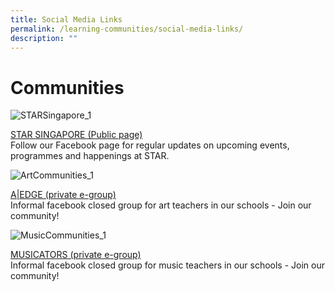 ```yaml
---
title: Social Media Links
permalink: /learning-communities/social-media-links/
description: ""
---
```

# Communities

![STARSingapore_1](https://academyofsingaporeteachers.moe.edu.sg/images/librariesprovider4/default-album/starsingapore_1.jpg?sfvrsn=75fa9a39_0)

[STAR SINGAPORE (Public page)](https://www.facebook.com/STARSingapore/)  
Follow our Facebook page for regular updates on upcoming events, programmes and happenings at STAR.

![ArtCommunities_1](https://academyofsingaporeteachers.moe.edu.sg/images/librariesprovider4/default-album/artcommunities_1.jpg?sfvrsn=7639f480_0)

[A|EDGE (private e-group)](https://www.facebook.com/groups/372862286087177/)  
Informal facebook closed group for art teachers in our schools - Join our community!

![MusicCommunities_1](https://academyofsingaporeteachers.moe.edu.sg/images/librariesprovider4/default-album/musiccommunities_1.jpg?sfvrsn=13fa0f90_0)

[MUSICATORS (private e-group)](https://www.facebook.com/groups/Musicators/#_=_)  
Informal facebook closed group for music teachers in our schools - Join our community!